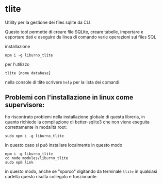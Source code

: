 # tlite

Utility per la gestione dei files sqlite da CLI. 

Questo tool permette di creare file SQLite, creare tabelle, importare e esportare dati e 
eseguire da linea di comando varie operazioni sui files SQL

installazione 

``` 
npm i -g liburno_tlite
```

per l'utilizzo

```
tlite [nome database]
```

nella console di tlite scrivere `help` per la lista dei comandi

## Problemi con l'installazione in linux come supervisore:

ho riscontrato problemi nella installazione globale di questa libreria, in quanto richiede la compilazione 
di better-sqlite3 che non viene eseguita correttamente in modalità root:

```
sudo npm i -g liburno_tlite
```

in questo caso si puó installare localmente in questo modo

```
npm i -g liburno_tlite
cd node_modules/liburno_tlite
sudo npm link
```

in questo modo, anche se "sporco" digitando da terminale `tlite` in qualsiasi cartella questo risulta collegato e funzionante.

